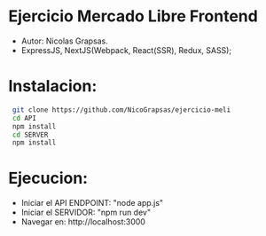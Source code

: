 # Ejercicio Mercado Libre Frontend

- Autor: Nicolas Grapsas.
- ExpressJS, NextJS(Webpack, React(SSR), Redux, SASS);

# Instalacion:
```bash
 git clone https://github.com/NicoGrapsas/ejercicio-meli
 cd API
 npm install
 cd SERVER
 npm install
```

# Ejecucion:
- Iniciar el API ENDPOINT: "node app.js"
- Iniciar el SERVIDOR: "npm run dev"
- Navegar en: http://localhost:3000
